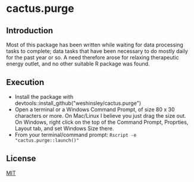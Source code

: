 # cactus.purge

## Introduction

Most of this package has been written while waiting for data processing tasks
to complete; data tasks that have been necessary to do mostly daily for the
past year or so. A need therefore arose for relaxing therapeutic energy
outlet, and no other suitable R package was found.

## Execution

* Install the package with devtools::install_github("weshinsley/cactus.purge")
* Open a terminal or a Windows Command Prompt, of size 80 x 30 characters or more.
On Mac/Linux I believe you just drag the size out. On Windows, right click on the
top of the Command Prompt, Proprties, Layout tab, and set Windows Size there.
* From your terminal/command prompt: `Rscript -e "cactus.purge::launch()"`

## License
[MIT](https://choosealicense.com/licenses/mit/)
